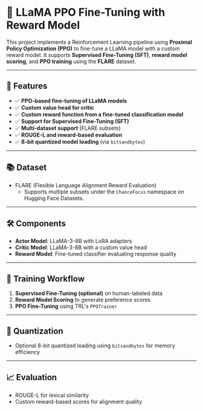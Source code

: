 # 🦙 LLaMA PPO Fine-Tuning with Reward Model

This project implements a Reinforcement Learning pipeline using **Proximal Policy Optimization (PPO)** to fine-tune a LLaMA model with a custom reward model. It supports **Supervised Fine-Tuning (SFT)**, **reward model scoring**, and **PPO training** using the **FLARE** dataset.

---

## 🔧 Features

- ✅ **PPO-based fine-tuning of LLaMA models**
- ✅ **Custom value head for critic**
- ✅ **Custom reward function from a fine-tuned classification model**
- ✅ **Support for Supervised Fine-Tuning (SFT)**
- ✅ **Multi-dataset support** (FLARE subsets)
- ✅ **ROUGE-L and reward-based evaluation**
- ✅ **8-bit quantized model loading** (via `bitsandbytes`)

---

## 📚 Dataset

- FLARE (Flexible Language Alignment Reward Evaluation)
  - Supports multiple subsets under the `ChanceFocus` namespace on Hugging Face Datasets.

---

## 🛠️ Components

- **Actor Model**: LLaMA-3-8B with LoRA adapters
- **Critic Model**: LLaMA-3-8B with a custom value head
- **Reward Model**: Fine-tuned classifier evaluating response quality

---

## 🚀 Training Workflow

1. **Supervised Fine-Tuning (optional)** on human-labeled data
2. **Reward Model Scoring** to generate preference scores
3. **PPO Fine-Tuning** using TRL's `PPOTrainer`

---

## 💾 Quantization

- Optional 8-bit quantized loading using `bitsandbytes` for memory efficiency

---

## 📈 Evaluation

- ROUGE-L for lexical similarity
- Custom reward-based scores for alignment quality
